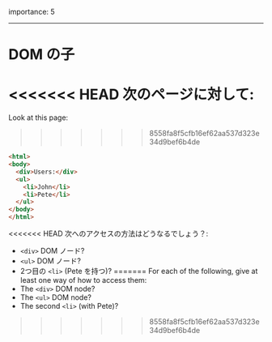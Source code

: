 importance: 5

---

# DOM の子

<<<<<<< HEAD
次のページに対して:
=======
Look at this page:
>>>>>>> 8558fa8f5cfb16ef62aa537d323e34d9bef6b4de

```html
<html>
<body>
  <div>Users:</div>
  <ul>
    <li>John</li>
    <li>Pete</li>
  </ul>
</body>
</html>
```

<<<<<<< HEAD
次へのアクセスの方法はどうなるでしょう？:
- `<div>` DOM ノード?
- `<ul>` DOM ノード?
- 2つ目の `<li>` (Pete を持つ)?
=======
For each of the following, give at least one way of how to access them:
- The `<div>` DOM node?
- The `<ul>` DOM node?
- The second `<li>` (with Pete)?
>>>>>>> 8558fa8f5cfb16ef62aa537d323e34d9bef6b4de
